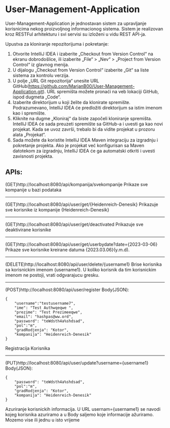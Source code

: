 # User-Management-Application

User-Management-Application je jednostavan sistem za upravljanje korisnicima nekog proizvoljnog informacionog sistema. Sistem je realizovan kroz RESTFul arhitekturu i svi servisi su izloženi u
vidu REST API-ja.

Upustva za kloniranje repozitorijuma i pokretanje: 

1. Otvorite IntelliJ IDEA i izaberite „Checkout from Version Control“ na ekranu dobrodošlice, ili izaberite „File“ > „Nev“ > „Project from Version Control“ iz glavnog menija.
2. U dijalogu „Checkout from Version Control“ izaberite „Git“ sa liste sistema za kontrolu verzija.
3. U polje „URL Git repozitorija“ unesite URL GitHub(https://github.com/MarjanB00/User-Management-Application.git). URL spremišta možete pronaći na veb lokaciji GitHub, ispod dugmeta „Code“.
4. Izaberite direktorijum u koji želite da klonirate spremište. Podrazumevano, IntelliJ IDEA će predložiti direktorijum sa istim imenom kao i spremište.
5. Kliknite na dugme „Kloniraj“ da biste započeli kloniranje spremišta. IntelliJ IDEA će sada preuzeti spremište sa GitHub-a i uvesti ga kao novi projekat. Kada se uvoz završi, trebalo bi da vidite projekat u prozoru alata „Projekat“.
6. Sada možete da koristite IntelliJ IDEA Maven integraciju za izgradnju i pokretanje projekta. Ako je projekat već konfigurisan sa Maven datotekom za izgradnju, IntelliJ IDEA će ga automatski otkriti i uvesti zavisnosti projekta.

APIs:
--------------------------------------------------------------------------
(GET)http://localhost:8080/api/kompanija/svekompanije
Prikaze sve kompanije u bazi podataka

--------------------------------------------------------------------------
(GET)http://localhost:8080/api/user/get/{Heidenreich-Denesik}
Prikazuje sve korisnike iz kompanije {Heidenreich-Denesik}

--------------------------------------------------------------------------
(GET)http://localhost:8080/api/user/get/deactivated
Prikazuje sve deaktivirane korisnike 

--------------------------------------------------------------------------
(GET)http://localhost:8080/api/user/get/userbydate?date={2023-03-06}
Prikaze sve korisnike kreirane datuma {2023.03.06}(y.m.d).

--------------------------------------------------------------------------
(DELETE)http://localhost:8080/api/user/delete/{username1}
Brise korisnika sa korisnickim imenom {username1}. U koliko korisnik da tim korisnickim imenom ne postoji, vrati odgvarajucu gresku.

--------------------------------------------------------------------------
(POST)http://localhost:8080/api/user/register
Body(JSON):
```
{   
    "username":"testusername7",
    "ime": "Test Authwqeqwe ",
    "prezime": "Test Prezimeeqwe",
    "email": "hashpas@ww.ord",
    "password": "teWdsth4a%shdsad",
    "pol":"m",
    "gradRodjenja": "Kotor",
    "kompanija": "Heidenreich-Denesik"
}
```
Registracija Korisnika

--------------------------------------------------------------------------
(PUT)http://localhost:8080/api/user/update?username={username1}
Body(JSON):
```
{   
    "password": "teWdsth4a%shdsad",
    "pol":"m",
    "gradRodjenja": "Kotor",
    "kompanija": "Heidenreich-Denesik"
}
```
Azuriranje korisnickih informacija. U URL usernam={username1} se navodi kojeg korisnika azuriramo a u Body saljemo koje informacije ažuriramo. Mozemo vise ili jednu u isto vrijeme
